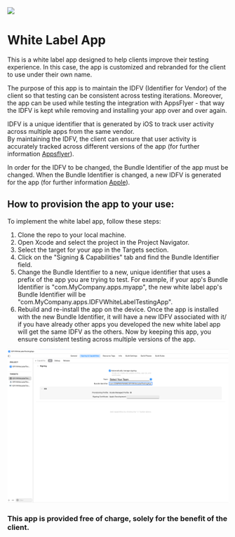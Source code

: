 <img src="https://massets.appsflyer.com/wp-content/uploads/2018/06/20092440/static-ziv_1TP.png"  width="400" > 

# White Label App

This is a white label app designed to help clients improve their testing experience. 
In this case, the app is customized and rebranded for the client to use under their own name.

The purpose of this app is to maintain the IDFV (Identifier for Vendor) of the client so that testing can be consistent across testing iterations.
Moreover, the app can be used while testing the integration with AppsFlyer - that way the IDFV is kept while removing and installing your app over and over again. 

IDFV is a unique identifier that is generated by iOS to track user activity across multiple apps from the same vendor. <br/>By maintaining the IDFV, the client can ensure that user activity is accurately tracked across different versions of the app (for further information [Appsflyer](https://www.appsflyer.com/glossary/idfv/)).

In order for the IDFV to be changed, the Bundle Identifier of the app must be changed. When the Bundle Identifier is changed, a new IDFV is generated for the app (for further information [Apple](https://developer.apple.com/documentation/uikit/uidevice/1620059-identifierforvendor)).

## How to provision the app to your use:
To implement the white label app, follow these steps:

1. Clone the repo to your local machine.
2. Open Xcode and select the project in the Project Navigator.
3. Select the target for your app in the Targets section.
4. Click on the "Signing & Capabilities" tab and find the Bundle Identifier field.
5. Change the Bundle Identifier to a new, unique identifier that uses a prefix of the app you are trying to test. For example, if your app's Bundle Identifier is "com.MyCompany.apps.myapp", the new white label app's Bundle Identifier will be "com.MyCompany.apps.IDFVWhiteLabelTestingApp".
6. Rebuild and re-install the app on the device.
Once the app is installed with the new Bundle Identifier, it will have a new IDFV associated with it/ if you have already other apps you developed the new white label app will get the same IDFV as the others. Now by keeping this app, you ensure consistent testing across multiple versions of the app.

![Screenshot](HowToChangeBundleID.png)


### This app is provided free of charge, solely for the benefit of the client.

